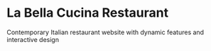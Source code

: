 # La Bella Cucina Restaurant
Contemporary Italian restaurant website with dynamic features and interactive design

